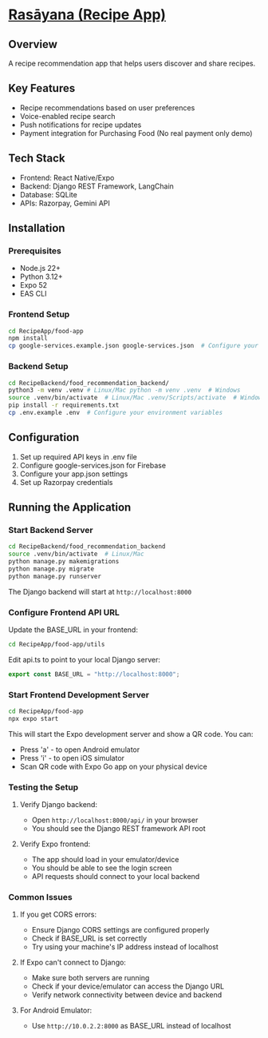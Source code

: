 # [Rasāyana (Recipe App)](https://github.com/VaibhavBansa1/rasayana#:~:text=Ras%C4%81yana%20(Recipe%20App))

## Overview

A recipe recommendation app that helps users discover and share recipes.

## Key Features

- Recipe recommendations based on user preferences
- Voice-enabled recipe search
- Push notifications for recipe updates
- Payment integration for Purchasing Food (No real payment only demo)

## Tech Stack

- Frontend: React Native/Expo
- Backend: Django REST Framework, LangChain
- Database: SQLite
- APIs: Razorpay, Gemini API

## Installation

### Prerequisites

- Node.js 22+
- Python 3.12+
- Expo 52
- EAS CLI

### Frontend Setup

```bash
cd RecipeApp/food-app
npm install
cp google-services.example.json google-services.json  # Configure your Google services file
```

### Backend Setup

```bash
cd RecipeBackend/food_recommendation_backend/
python3 -m venv .venv # Linux/Mac python -m venv .venv  # Windows
source .venv/bin/activate  # Linux/Mac .venv/Scripts/activate  # Windows
pip install -r requirements.txt
cp .env.example .env  # Configure your environment variables
```

## Configuration

1. Set up required API keys in .env file
2. Configure google-services.json for Firebase
3. Configure your app.json settings
4. Set up Razorpay credentials

## Running the Application

### Start Backend Server

```bash
cd RecipeBackend/food_recommendation_backend
source .venv/bin/activate  # Linux/Mac
python manage.py makemigrations
python manage.py migrate
python manage.py runserver
```

The Django backend will start at `http://localhost:8000`

### Configure Frontend API URL

Update the BASE_URL in your frontend:

```bash
cd RecipeApp/food-app/utils
```

Edit api.ts to point to your local Django server:

```typescript
export const BASE_URL = "http://localhost:8000";
```

### Start Frontend Development Server

```bash
cd RecipeApp/food-app
npx expo start
```

This will start the Expo development server and show a QR code. You can:

- Press 'a' - to open Android emulator
- Press 'i' - to open iOS simulator
- Scan QR code with Expo Go app on your physical device

### Testing the Setup

1. Verify Django backend:
   - Open `http://localhost:8000/api/` in your browser
   - You should see the Django REST framework API root

2. Verify Expo frontend:
   - The app should load in your emulator/device
   - You should be able to see the login screen
   - API requests should connect to your local backend

### Common Issues

1. If you get CORS errors:
   - Ensure Django CORS settings are configured properly
   - Check if BASE_URL is set correctly
   - Try using your machine's IP address instead of localhost

2. If Expo can't connect to Django:
   - Make sure both servers are running
   - Check if your device/emulator can access the Django URL
   - Verify network connectivity between device and backend

3. For Android Emulator:
   - Use `http://10.0.2.2:8000` as BASE_URL instead of localhost
